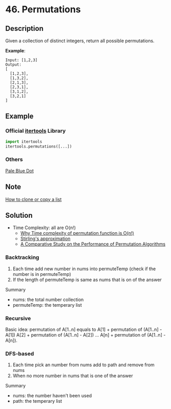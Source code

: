 # 46. Permutations

## Description

Given a collection of distinct integers, return all possible permutations.

**Example**:

```
Input: [1,2,3]
Output:
[
  [1,2,3],
  [1,3,2],
  [2,1,3],
  [2,3,1],
  [3,1,2],
  [3,2,1]
]
```

## Example

### Official [itertools](https://docs.python.org/3/library/itertools.html#itertools.permutations) Library

```python
import itertools
itertools.permutations([...])
```

### Others

[Pale Blue Dot](http://xiaohuiliucuriosity.blogspot.com/2014/12/permutations.html)

## Note

[How to clone or copy a list](https://stackoverflow.com/questions/2612802/how-to-clone-or-copy-a-list)

## Solution

* Time Complexity: all are O(n!)
  * [Why Time complexity of permutation function is O(n!)](https://stackoverflow.com/questions/39125471/why-time-complexity-of-permutation-function-is-on/39126141)
  * [Stirling's approximation](https://www.wikiwand.com/en/Stirling's_approximation)
  * [A Comparative Study on the Performance of Permutation Algorithms](http://www.lacsc.org/papers/Paper20.pdf)


### Backtracking

1. Each time add new number in nums into permuteTemp (check if the number is in permuteTemp)
2. If the length of permuteTemp is same as nums that is on of the answer

Summary

* nums: the total number collection
* permuteTemp: the temperary list

### Recursive

Basic idea: permutation of A[1..n] equals to
A[1] + permutation of (A[1..n] - A[1])
A[2] + permutation of (A[1..n] - A[2])
...
A[n] + permutation of (A[1..n] - A[n]).


### DFS-based

1. Each time pick an number from nums add to path and remove from nums
2. When no more number in nums that is one of the answer

Summary

* nums: the number haven't been used
* path: the temperary list
